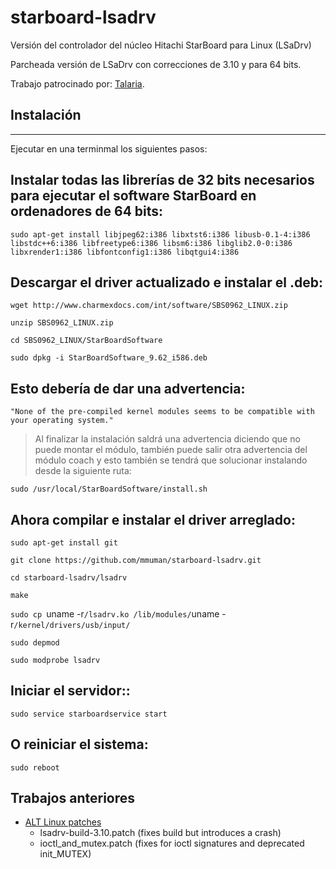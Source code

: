 starboard-lsadrv
================

Versión del controlador del núcleo Hitachi StarBoard para Linux (LSaDrv)

Parcheada versión de LSaDrv con correcciones de 3.10 y para 64 bits.

Trabajo patrocinado por: [Talaria](http://www.talaria.fr/).

## Instalación
----------------------

Ejecutar en una terminmal los siguientes pasos:

## Instalar todas las librerías de 32 bits necesarios para ejecutar el software StarBoard en ordenadores de 64 bits:
```
sudo apt-get install libjpeg62:i386 libxtst6:i386 libusb-0.1-4:i386 libstdc++6:i386 libfreetype6:i386 libsm6:i386 libglib2.0-0:i386 libxrender1:i386 libfontconfig1:i386 libqtgui4:i386
```
## Descargar el driver actualizado e instalar el **.deb**:

`wget http://www.charmexdocs.com/int/software/SBS0962_LINUX.zip`

`unzip SBS0962_LINUX.zip`

`cd SBS0962_LINUX/StarBoardSoftware`

`sudo dpkg -i StarBoardSoftware_9.62_i586.deb`

## Esto debería de dar una advertencia:
`
 "None of the pre-compiled kernel modules seems to be compatible with your operating system."
`
> Al finalizar la instalación saldrá una advertencia diciendo que no puede montar el módulo, también puede salir otra advertencia del módulo coach y esto también se tendrá que solucionar instalando desde la siguiente ruta:

`sudo /usr/local/StarBoardSoftware/install.sh`

## Ahora compilar e instalar el driver arreglado:

`sudo apt-get install git`

`git clone https://github.com/mmuman/starboard-lsadrv.git`

`cd starboard-lsadrv/lsadrv`

`make`

`sudo cp `uname -r`/lsadrv.ko /lib/modules/`uname -r`/kernel/drivers/usb/input/`

`sudo depmod`

`sudo modprobe lsadrv`

## Iniciar el servidor::

`sudo service starboardservice start`

## O reiniciar el sistema:

`sudo reboot`

Trabajos anteriores
--------------

* [ALT Linux patches](http://packages.altlinux.org/en/Sisyphus/srpms/kernel-modules-lsadrv-std-pae)
    * lsadrv-build-3.10.patch (fixes build but introduces a crash)
    * ioctl_and_mutex.patch (fixes for ioctl signatures and deprecated init_MUTEX)
